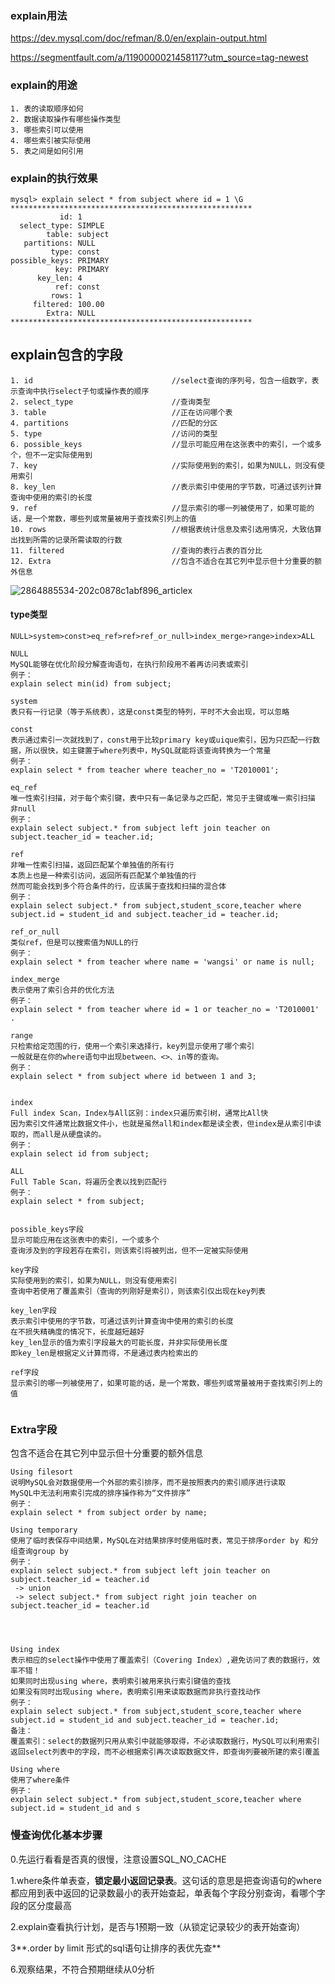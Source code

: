 ### explain用法

https://dev.mysql.com/doc/refman/8.0/en/explain-output.html

https://segmentfault.com/a/1190000021458117?utm_source=tag-newest



### explain的用途

```
1. 表的读取顺序如何
2. 数据读取操作有哪些操作类型
3. 哪些索引可以使用
4. 哪些索引被实际使用
5. 表之间是如何引用
```



### explain的执行效果

```
mysql> explain select * from subject where id = 1 \G
******************************************************
           id: 1
  select_type: SIMPLE
        table: subject
   partitions: NULL
         type: const
possible_keys: PRIMARY
          key: PRIMARY
      key_len: 4
          ref: const
         rows: 1
     filtered: 100.00
        Extra: NULL
******************************************************
```



## explain包含的字段

```
1. id 								//select查询的序列号，包含一组数字，表示查询中执行select子句或操作表的顺序
2. select_type 						//查询类型
3. table 							//正在访问哪个表
4. partitions 						//匹配的分区
5. type 							//访问的类型
6. possible_keys					//显示可能应用在这张表中的索引，一个或多个，但不一定实际使用到
7. key 								//实际使用到的索引，如果为NULL，则没有使用索引
8. key_len 							//表示索引中使用的字节数，可通过该列计算查询中使用的索引的长度
9. ref 								//显示索引的哪一列被使用了，如果可能的话，是一个常数，哪些列或常量被用于查找索引列上的值
10. rows							//根据表统计信息及索引选用情况，大致估算出找到所需的记录所需读取的行数
11. filtered						//查询的表行占表的百分比
12. Extra 							//包含不适合在其它列中显示但十分重要的额外信息
```

![2864885534-202c0878c1abf896_articlex](D:\gocode\read-code\images\2864885534-202c0878c1abf896.png)

#### type类型

```
NULL>system>const>eq_ref>ref>ref_or_null>index_merge>range>index>ALL

NULL
MySQL能够在优化阶段分解查询语句，在执行阶段用不着再访问表或索引
例子：
explain select min(id) from subject;

system
表只有一行记录（等于系统表），这是const类型的特列，平时不大会出现，可以忽略

const
表示通过索引一次就找到了，const用于比较primary key或uique索引，因为只匹配一行数据，所以很快，如主键置于where列表中，MySQL就能将该查询转换为一个常量
例子：
explain select * from teacher where teacher_no = 'T2010001';

eq_ref
唯一性索引扫描，对于每个索引键，表中只有一条记录与之匹配，常见于主键或唯一索引扫描 非null
例子：
explain select subject.* from subject left join teacher on subject.teacher_id = teacher.id;

ref
非唯一性索引扫描，返回匹配某个单独值的所有行
本质上也是一种索引访问，返回所有匹配某个单独值的行
然而可能会找到多个符合条件的行，应该属于查找和扫描的混合体
例子：
explain select subject.* from subject,student_score,teacher where subject.id = student_id and subject.teacher_id = teacher.id;

ref_or_null
类似ref，但是可以搜索值为NULL的行
例子：
explain select * from teacher where name = 'wangsi' or name is null;

index_merge
表示使用了索引合并的优化方法
例子：
explain select * from teacher where id = 1 or teacher_no = 'T2010001' .

range
只检索给定范围的行，使用一个索引来选择行，key列显示使用了哪个索引
一般就是在你的where语句中出现between、<>、in等的查询。
例子：
explain select * from subject where id between 1 and 3;


index
Full index Scan，Index与All区别：index只遍历索引树，通常比All快
因为索引文件通常比数据文件小，也就是虽然all和index都是读全表，但index是从索引中读取的，而all是从硬盘读的。
例子：
explain select id from subject;

ALL
Full Table Scan，将遍历全表以找到匹配行
例子：
explain select * from subject;


possible_keys字段
显示可能应用在这张表中的索引，一个或多个
查询涉及到的字段若存在索引，则该索引将被列出，但不一定被实际使用

key字段
实际使用到的索引，如果为NULL，则没有使用索引
查询中若使用了覆盖索引（查询的列刚好是索引），则该索引仅出现在key列表

key_len字段
表示索引中使用的字节数，可通过该列计算查询中使用的索引的长度
在不损失精确度的情况下，长度越短越好
key_len显示的值为索引字段最大的可能长度，并非实际使用长度
即key_len是根据定义计算而得，不是通过表内检索出的

ref字段
显示索引的哪一列被使用了，如果可能的话，是一个常数，哪些列或常量被用于查找索引列上的值


```

### Extra字段

包含不适合在其它列中显示但十分重要的额外信息

 	Using filesort
 	说明MySQL会对数据使用一个外部的索引排序，而不是按照表内的索引顺序进行读取
 	MySQL中无法利用索引完成的排序操作称为“文件排序”
 	例子：
 	explain select * from subject order by name;
 	
 	Using temporary
 	使用了临时表保存中间结果，MySQL在对结果排序时使用临时表，常见于排序order by 和分组查询group by
 	例子：
 	explain select subject.* from subject left join teacher on subject.teacher_id = teacher.id
 	 -> union 
 	 -> select subject.* from subject right join teacher on subject.teacher_id = teacher.id


 	 

 	Using index
 	表示相应的select操作中使用了覆盖索引（Covering Index）,避免访问了表的数据行，效率不错！
 	如果同时出现using where，表明索引被用来执行索引键值的查找
 	如果没有同时出现using where，表明索引用来读取数据而非执行查找动作
 	例子：
 	explain select subject.* from subject,student_score,teacher where subject.id = student_id and subject.teacher_id = teacher.id;
 	备注：
 	覆盖索引：select的数据列只用从索引中就能够取得，不必读取数据行，MySQL可以利用索引返回select列表中的字段，而不必根据索引再次读取数据文件，即查询列要被所建的索引覆盖
 	
 	Using where
 	使用了where条件
 	例子：
 	explain select subject.* from subject,student_score,teacher where subject.id = student_id and s


### 慢查询优化基本步骤

0.先运行看看是否真的很慢，注意设置SQL_NO_CACHE

1.where条件单表查，**锁定最小返回记录表**。这句话的意思是把查询语句的where都应用到表中返回的记录数最小的表开始查起，单表每个字段分别查询，看哪个字段的区分度最高

2.explain查看执行计划，是否与1预期一致（从锁定记录较少的表开始查询）

3**.order by limit 形式的sql语句让排序的表优先查**

6.观察结果，不符合预期继续从0分析